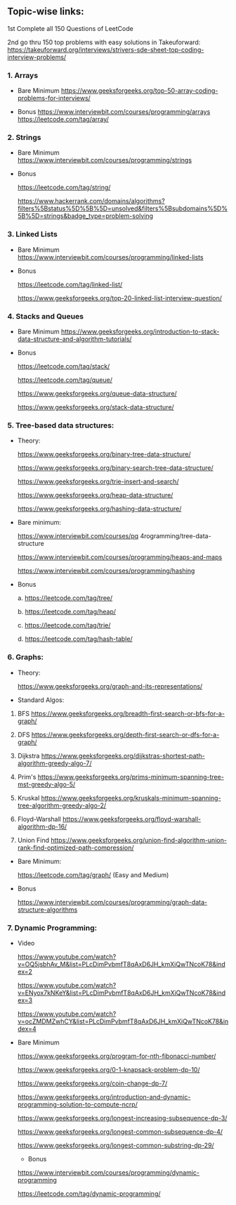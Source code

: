 

## Topic-wise links:

1st Complete all 150 Questions of LeetCode

2nd go thru 150 top problems with easy solutions in Takeuforward: 
https://takeuforward.org/interviews/strivers-sde-sheet-top-coding-interview-problems/


### 1. Arrays

- Bare Minimum
https://www.geeksforgeeks.org/top-50-array-coding-problems-for-interviews/


- Bonus
https://www.interviewbit.com/courses/programming/arrays
https://leetcode.com/tag/array/

### 2. Strings

- Bare Minimum
https://www.interviewbit.com/courses/programming/strings

- Bonus

  https://leetcode.com/tag/string/

  https://www.hackerrank.com/domains/algorithms?filters%5Bstatus%5D%5B%5D=unsolved&filters%5Bsubdomains%5D%5B%5D=strings&badge_type=problem-solving

###  3. Linked Lists
- Bare Minimum
https://www.interviewbit.com/courses/programming/linked-lists

- Bonus

  https://leetcode.com/tag/linked-list/

  https://www.geeksforgeeks.org/top-20-linked-list-interview-question/

### 4. Stacks and Queues 
- Bare Minimum
https://www.geeksforgeeks.org/introduction-to-stack-data-structure-and-algorithm-tutorials/

- Bonus

    https://leetcode.com/tag/stack/

    https://leetcode.com/tag/queue/

    https://www.geeksforgeeks.org/queue-data-structure/

    https://www.geeksforgeeks.org/stack-data-structure/

### 5. Tree-based data structures:

- Theory:

    https://www.geeksforgeeks.org/binary-tree-data-structure/

    https://www.geeksforgeeks.org/binary-search-tree-data-structure/

    https://www.geeksforgeeks.org/trie-insert-and-search/

    https://www.geeksforgeeks.org/heap-data-structure/

    https://www.geeksforgeeks.org/hashing-data-structure/

- Bare minimum:

    https://www.interviewbit.com/courses/pq 4rogramming/tree-data-structure

    https://www.interviewbit.com/courses/programming/heaps-and-maps

    https://www.interviewbit.com/courses/programming/hashing


- Bonus

    a. https://leetcode.com/tag/tree/

    b. https://leetcode.com/tag/heap/

    c. https://leetcode.com/tag/trie/

    d. https://leetcode.com/tag/hash-table/

### 6. Graphs:
- Theory:

    https://www.geeksforgeeks.org/graph-and-its-representations/

- Standard Algos:

1. BFS
    https://www.geeksforgeeks.org/breadth-first-search-or-bfs-for-a-graph/

2. DFS
    https://www.geeksforgeeks.org/depth-first-search-or-dfs-for-a-graph/ 

3. Dijkstra
https://www.geeksforgeeks.org/dijkstras-shortest-path-algorithm-greedy-algo-7/

4. Prim's 
 https://www.geeksforgeeks.org/prims-minimum-spanning-tree-mst-greedy-algo-5/


5. Kruskal
https://www.geeksforgeeks.org/kruskals-minimum-spanning-tree-algorithm-greedy-algo-2/

6. Floyd-Warshall
https://www.geeksforgeeks.org/floyd-warshall-algorithm-dp-16/

7. Union Find 
 https://www.geeksforgeeks.org/union-find-algorithm-union-rank-find-optimized-path-compression/


- Bare Minimum:

    https://leetcode.com/tag/graph/ (Easy and Medium)


- Bonus

    https://www.interviewbit.com/courses/programming/graph-data-structure-algorithms


### 7. Dynamic Programming:

- Video 

    https://www.youtube.com/watch?v=OQ5jsbhAv_M&list=PLcDimPvbmfT8qAxD6JH_kmXiQwTNcoK78&index=2

    https://www.youtube.com/watch?v=ENyox7kNKeY&list=PLcDimPvbmfT8qAxD6JH_kmXiQwTNcoK78&index=3

    https://www.youtube.com/watch?v=ocZMDMZwhCY&list=PLcDimPvbmfT8qAxD6JH_kmXiQwTNcoK78&index=4

- Bare Minimum

    https://www.geeksforgeeks.org/program-for-nth-fibonacci-number/

    https://www.geeksforgeeks.org/0-1-knapsack-problem-dp-10/

    https://www.geeksforgeeks.org/coin-change-dp-7/

    https://www.geeksforgeeks.org/introduction-and-dynamic-programming-solution-to-compute-ncrp/

    https://www.geeksforgeeks.org/longest-increasing-subsequence-dp-3/

    https://www.geeksforgeeks.org/longest-common-subsequence-dp-4/

    https://www.geeksforgeeks.org/longest-common-substring-dp-29/

    - Bonus

    https://www.interviewbit.com/courses/programming/dynamic-programming

    https://leetcode.com/tag/dynamic-programming/

    

























